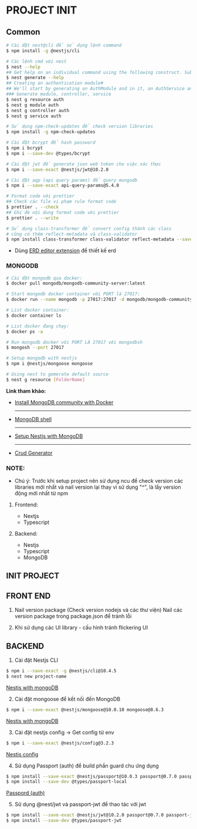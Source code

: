# PROJECT INIT

## Common

```bash
# Cài đặt nest@cli để sử dụng lệnh command
$ npm install -g @nestjs/cli

# Các lệnh cmd với nest
$ nest --help
## Get help on an individual command using the following construct. Substitute any command, like new, add, etc., where you see generate in the example below to get detailed help on that command:
$ nest generate --help
## Creating an authentication module#
## We'll start by generating an AuthModule and in it, an AuthService and an AuthController. We'll use the AuthService to implement the authentication logic, and the AuthController to expose the authentication endpoints.
### Generate module, controller, service
$ nest g resource auth 
$ nest g module auth
$ nest g controller auth
$ nest g service auth

# Sử dụng npm-check-updates để check version libraries
$ npm install -g npm-check-updates

# Cài đặt bcrypt để hash password
$ npm i bcrypt
$ npm i --save-dev @types/bcrypt 

# Cài đặt jwt để generate json web token cho việc xác thực
$ npm i --save-exact @nestjs/jwt@10.2.0

# Cài đặt aqp (api query params) để query mongodb
$ npm i --save-exact api-query-params@5.4.0

# Format code với prettier
## Check các file vi phạm rule format code
$ prettier . --check 
## Ghi đè nội dung format code với prettier
$ prettier . --write

# Sử dụng class-transformer để convert config thành các class
# cũng có thêm reflect-metadata và class-validator
$ npm install class-transformer class-validator reflect-metadata --save
```

- Dùng [ERD editor extension](https://erd-editor.io/) để thiết kế erd

### MONGODB

```bash
# Cài đặt mongodb qua docker:
$ docker pull mongodb/mongodb-community-server:latest

# Start mongodb docker container với PORT là 27017:
$ docker run --name mongodb -p 27017:27017 -d mongodb/mongodb-community-server:latest

# List docker container:
$ docker container ls

# List docker đang chạy:
$ docker ps -a

# Run mongodb docker với PORT LÀ 27017 với mongodbsh
$ mongosh --port 27017

# Setup mongodb with nestjs
$ npm i @nestjs/mongoose mongoose

# Using nest to gemerate default source
$ nest g resource [FolderName]
```

<strong>Link tham khảo: </strong>

<ul>
   <li><a href="https://www.mongodb.com/docs/manual/tutorial/install-mongodb-community-with-docker/">Install MongoDB community with Docker</a></li>
   <hr/>
   <li>
      <a href="https://www.mongodb.com/docs/mongodb-shell/">MongoDB shell</a>
   </li>
   <hr/>
   <li>
      <a href="https://docs.nestjs.com/techniques/mongodb">Setup Nestjs with MongoDB</a>
   </li>
   <hr/>
   <li>
      <a href="https://docs.nestjs.com/recipes/crud-generator">Crud Generator</a>
   </li>
</ul>

### NOTE:

- Chú ý: Trước khi setup project nên sử dụng ncu để check version các libraries mới nhất và nail version lại thay vì sử dụng "^", là lấy version động mới nhất từ npm

1.  Frontend:

    - Nextjs
    - Typescript

2.  Backend:
    - Nestjs
    - Typescript
    - MongoDB

## INIT PROJECT

## FRONT END

1. Nail version package (Check version nodejs và các thư viện)
   Nail các version package trong package.json để tránh lỗi

2. Khi sử dụng các UI library - cấu hình tránh flickering UI

## BACKEND

1. Cài đặt Nestjs CLI

```bash
$ npm i --save-exact -g @nestjs/cli@10.4.5
$ nest new project-name
```

[Nestjs with mongoDB](https://docs.nestjs.com/techniques/mongodb)

2. Cài đặt mongoose để kết nối đến MongoDB

```bash
$ npm i --save-exact @nestjs/mongoose@10.0.10 mongoose@8.6.3
```

[Nestjs with mongoDB](https://docs.nestjs.com/techniques/mongodb)

3. Cài đặt nestjs config -> Get config từ env

```bash
$ npm i --save-exact @nestjs/config@3.2.3
```

[Nestjs config](https://docs.nestjs.com/techniques/configuration)

4. Sử dụng Passport (auth) để build phần guard chu ứng dụng

```bash
$ npm install --save-exact @nestjs/passport@10.0.3 passport@0.7.0 passport-local@1.0.0
$ npm install --save-dev @types/passport-local
```
[Passpord (auth)](https://docs.nestjs.com/recipes/passport)

5. Sử dụng @nest/jwt và passport-jwt để thao tác với jwt

```bash
$ npm install --save-exact @nestjs/jwt@10.2.0 passport@0.7.0 passport-jwt@4.0.1
$ npm install --save-dev @types/passport-jwt
```
